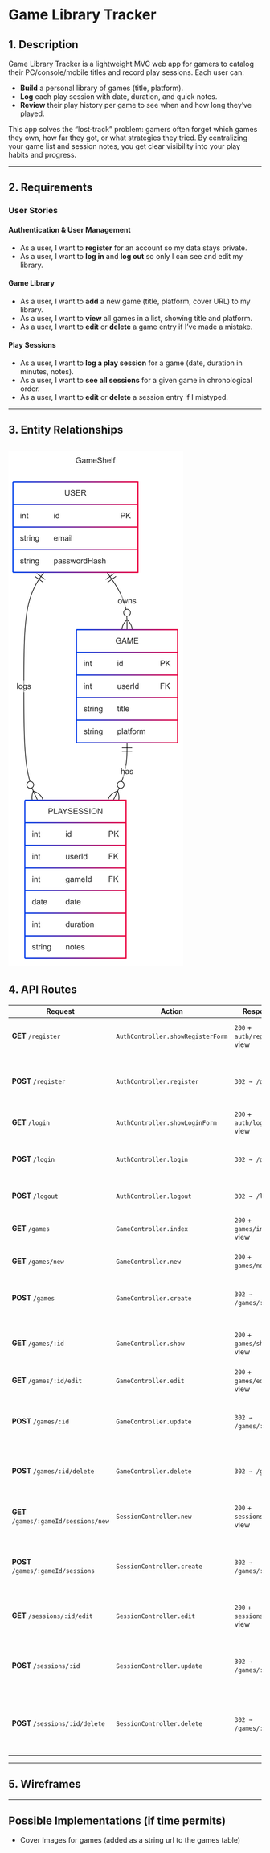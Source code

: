 # Game Library Tracker

## 1. Description
Game Library Tracker is a lightweight MVC web app for gamers to catalog their PC/console/mobile titles and record play sessions. Each user can:

- **Build** a personal library of games (title, platform).  
- **Log** each play session with date, duration, and quick notes.  
- **Review** their play history per game to see when and how long they’ve played.  

This app solves the “lost‑track” problem: gamers often forget which games they own, how far they got, or what strategies they tried. By centralizing your game list and session notes, you get clear visibility into your play habits and progress.

---

## 2. Requirements

### User Stories

#### Authentication & User Management
- As a user, I want to **register** for an account so my data stays private.  
- As a user, I want to **log in** and **log out** so only I can see and edit my library.

#### Game Library
- As a user, I want to **add** a new game (title, platform, cover URL) to my library.  
- As a user, I want to **view** all games in a list, showing title and platform.  
- As a user, I want to **edit** or **delete** a game entry if I’ve made a mistake.

#### Play Sessions
- As a user, I want to **log a play session** for a game (date, duration in minutes, notes).  
- As a user, I want to **see all sessions** for a given game in chronological order.  
- As a user, I want to **edit** or **delete** a session entry if I mistyped.

---
## 3. Entity Relationships
![EntityRelationships](./assets/EntityRelationships.png)
---
## 4. API Routes
| Request                              | Action                                 | Response                          | Description                                               |
|--------------------------------------|----------------------------------------|-----------------------------------|-----------------------------------------------------------|
| **GET** `/register`                  | `AuthController.showRegisterForm`      | `200` + `auth/register` view      | Show the user registration form.                          |
| **POST** `/register`                 | `AuthController.register`              | `302 → /games`                    | Create a new user, start session, redirect to game list.  |
| **GET** `/login`                     | `AuthController.showLoginForm`         | `200` + `auth/login` view         | Show the login form.                                      |
| **POST** `/login`                    | `AuthController.login`                 | `302 → /games`                    | Authenticate credentials, start session, redirect.        |
| **POST** `/logout`                   | `AuthController.logout`                | `302 → /login`                    | End session, redirect to login.                           |
| **GET** `/games`                     | `GameController.index`                 | `200` + `games/index` view        | List all games in the user’s library.                     |
| **GET** `/games/new`                 | `GameController.new`                   | `200` + `games/new` view          | Show the “add new game” form.                             |
| **POST** `/games`                    | `GameController.create`                | `302 → /games/:id`                | Create a game entry, redirect to its detail page.         |
| **GET** `/games/:id`                 | `GameController.show`                  | `200` + `games/show` view         | Show details for one game and its play sessions.          |
| **GET** `/games/:id/edit`            | `GameController.edit`                  | `200` + `games/edit` view         | Show the “edit game” form.                                |
| **POST** `/games/:id`                | `GameController.update`                | `302 → /games/:id`                | Update game metadata, redirect back to its detail page.   |
| **POST** `/games/:id/delete`         | `GameController.delete`                | `302 → /games`                    | Delete the game (and associated sessions), redirect list. |
| **GET** `/games/:gameId/sessions/new`| `SessionController.new`                | `200` + `sessions/new` view       | Show the form to log a new play session for a game.       |
| **POST** `/games/:gameId/sessions`   | `SessionController.create`             | `302 → /games/:gameId`            | Create a play session, redirect to game’s detail page.    |
| **GET** `/sessions/:id/edit`         | `SessionController.edit`               | `200` + `sessions/edit` view      | Show the form to edit an existing play session.           |
| **POST** `/sessions/:id`             | `SessionController.update`             | `302 → /games/:gameId`            | Update a session entry, redirect to its game’s detail.    |
| **POST** `/sessions/:id/delete`      | `SessionController.delete`             | `302 → /games/:gameId`            | Delete a session entry, redirect back to game’s detail.   |
---
## 5. Wireframes
---
## Possible Implementations (if time permits)
- Cover Images for games (added as a string url to the games table)

